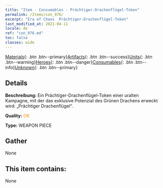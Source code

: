 ```yaml
---
title: "Item - Consumables - Prächtiger-Drachenflügel-Token"
permalink: /Items/con_976/
excerpt: "Era of Chaos  Prächtiger-Drachenflügel-Token"
last_modified_at: 2021-04-11
locale: de
ref: "con_976.md"
toc: false
classes: wide
---
```

 [Materials](/de/Items/){: .btn .btn--primary}[Artifacts](/de/Items/Artifacts/){: .btn .btn--success}[Units](/de/Items/Units/){: .btn .btn--warning}[Heroes](/de/Items/Heroes/){: .btn .btn--danger}[Consumables](/de/Items/Consumables/){: .btn .btn--info}[Unknown](/de/Items/Unknown/){: .btn .btn--primary}

## Details
 **Beschreibung:** Ein Prächtiger-Drachenflügel-Token einer uralten Kampagne, mit der das exklusive Potenzial des Grünen Drachens erweckt wird: „Prächtiger Drachenflügel“.

 **Quality:** <span style="color: #FF8C00">OK</span>

 **Type:** WEAPON PIECE

## Gather

  None

## This item contains:

  None

